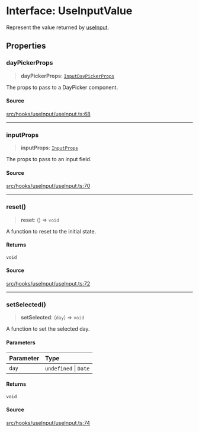 # Interface: UseInputValue

Represent the value returned by [useInput](../functions/useInput.md).

## Properties

### dayPickerProps

> **dayPickerProps**: [`InputDayPickerProps`](../type-aliases/InputDayPickerProps.md)

The props to pass to a DayPicker component.

#### Source

[src/hooks/useInput/useInput.ts:68](https://github.com/gpbl/react-day-picker/blob/9ad13dc72fff814dcf720a62f6e3b5ea38e8af6d/src/hooks/useInput/useInput.ts#L68)

***

### inputProps

> **inputProps**: [`InputProps`](../type-aliases/InputProps.md)

The props to pass to an input field.

#### Source

[src/hooks/useInput/useInput.ts:70](https://github.com/gpbl/react-day-picker/blob/9ad13dc72fff814dcf720a62f6e3b5ea38e8af6d/src/hooks/useInput/useInput.ts#L70)

***

### reset()

> **reset**: () => `void`

A function to reset to the initial state.

#### Returns

`void`

#### Source

[src/hooks/useInput/useInput.ts:72](https://github.com/gpbl/react-day-picker/blob/9ad13dc72fff814dcf720a62f6e3b5ea38e8af6d/src/hooks/useInput/useInput.ts#L72)

***

### setSelected()

> **setSelected**: (`day`) => `void`

A function to set the selected day.

#### Parameters

| Parameter | Type |
| :------ | :------ |
| `day` | `undefined` \| `Date` |

#### Returns

`void`

#### Source

[src/hooks/useInput/useInput.ts:74](https://github.com/gpbl/react-day-picker/blob/9ad13dc72fff814dcf720a62f6e3b5ea38e8af6d/src/hooks/useInput/useInput.ts#L74)
